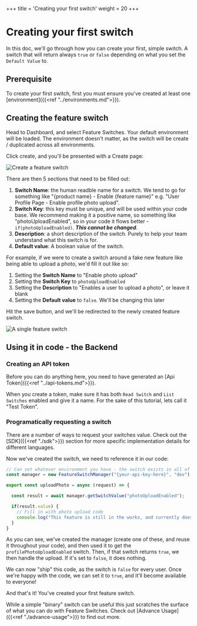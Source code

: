 +++
title = 'Creating your first switch'
weight = 20
+++

# Creating your first switch

In this doc, we'll go through how you can create your first, simple switch. A switch that will return always `true` or `false` depending on what you set the `Default Value` to.

## Prerequisite
To create your first switch, first you must ensure you've created at least one [environment]({{<ref "../environments.md">}}).

## Creating the feature switch
Head to Dashboard, and select Feature Switches. Your default environment will be loaded. The environment doesn't matter, as the switch will be create / duplicated across all environments.

Click create, and you'll be presented with a Create page:

![Create a feature switch](/create-feature-switch-screenshot.png)

There are then 5 sections that need to be filled out:
1. **Switch Name**: the human readble name for a switch. We tend to go for something like "{product name} - Enable {feature name}" e.g. "User Profile Page - Enable profile photo upload".
2. **Switch Key**: this key must be unique, and will be used within your code base. We recommend making it a positive name, so something like "photoUploadEnabled", so in your code it flows better - `if(photoUploadEnabled)`. _**This cannot be changed**_.
3. **Description**: a short description of the switch. Purely to help your team understand what this switch is for.
4. **Default value**: A boolean value of the switch.

For example, if we were to create a switch around a fake new feature like being able to upload a photo, we'd fill it out like so:
1. Setting the **Switch Name** to "Enable photo upload"
2. Setting the **Switch Key** to `photoUploadEnabled`
3. Setting the **Description** to "Enables a user to upload a photo", or leave it blank
4. Setting the **Default value** to `false`. We'll be changing this later

Hit the save button, and we'll be redirected to the newly created feature switch.

![A single feature switch](/a-feature-switch-screenshot.png)


## Using it in code - the Backend
### Creating an API token
Before you can do anything here, you need to have generated an [Api Token]({{<ref "../api-tokens.md">}}).

When you create a token, make sure it has  both `Read Switch` and `List Switches` enabled and give it a name. For the sake of this tutorial, lets call it "Test Token".

### Programatically requesting a switch

There are a number of ways to request your switches value. Check out the [SDK]({{<ref "./sdk">}}) section for more specific implementation details for different languages.

Now we've created the switch, we need to reference it in our code:

```JavaScript
// Can set whatever environment you have - the switch exists in all of them.
const manager = new FeatureSwitchManager("{your-api-key-here}", "dev");

export const uploadPhoto = async (request) => {

  const result = await manager.getSwitchValue("photoUploadEnabled");

  if(result.value) {
    // Fill in with photo upload code
    console.log("This feature is still in the works, and currently does nothing");
  }
}
```

As you can see, we've created the manager (create one of these, and reuse it throughout your code), and then used it to get the `profilePhotoUploadEnabled` switch.
Then, if that switch returns `true`, we then handle the upload. If it's set to `false`, it does nothing.

We can now "ship" this code, as the switch is `false` for every user.
Once we're happy with the code, we can set it to `true`, and it'll become available to everyone!

And that's it! You've created your first feature switch.

While a simple "binary" switch can be useful this just scratches the surface of what you can do with Feature Switches. Check out [Advance Usage]({{<ref "./advance-usage">}}) to find out more.
